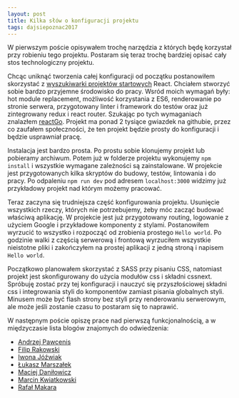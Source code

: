 ```yaml
---
layout: post
title: Kilka słów o konfiguracji projektu
tags: dajsiepoznac2017
---
```


W pierwszym poście opisywałem trochę narzędzia z których będę korzystał przy robieniu tego projektu. Postaram się teraz trochę bardziej opisać cały stos technologiczny projektu.

<!--more-->

Chcąc uniknąć tworzenia całej konfiguracji od początku postanowiłem skorzystać z [wyszukiwarki projektów startowych](http://andrewhfarmer.com/starter-project/) React. Chciałem stworzyć sobie bardzo przyjemne środowisko do pracy. Wsród moich wymagań były: hot module replacement, możliwość korzystania z ES6, renderowanie po stronie serwera, przygotowany linter i framework do testów oraz już zintegrowany redux i react router. Szukając po tych wymaganiach znalazłem [reactGo](https://github.com/reactGo/reactGo). Projekt ma ponad 2 tysiące gwiazdek na githubie, przez co zaufałem społeczności, że ten projekt będzie prosty do konfiguracji i będzie usprawniał pracę.

Instalacja jest bardzo prosta. Po prostu sobie klonujemy projekt lub pobieramy archiwum. Potem już w folderze projektu wykonujemy `npm install` i wszystkie wymagane zależności są zainstalowane. W projekcie jest przygotowanych kilka skryptów do budowy, testów, lintowania i do pracy. Po odpaleniu `npm run dev` pod adresem `localhost:3000` widzimy już przykładowy projekt nad którym możemy pracować.

Teraz zaczyna się trudniejsza część konfigurowania projektu. Usunięcie wszystkich rzeczy, których nie potrzebujemy, żeby móc zacząć budować właściwą aplikację. W projekcie jest już przygotowany routing, logowanie z użyciem Google i przykładowe komponenty z stylami. Postanowiłem wyrzucić to wszystko i rozpocząć od zrobienia prostego `Hello world`.  Po godzinie walki z częścią serwerową i frontową wyrzuciłem wszystkie nieistotne pliki i zakończyłem na prostej aplikacji z jedną stroną i napisem `Hello world`.

Początkowo planowałem skorzystać z SASS przy pisaniu CSS, natomiast projekt jest skonfigurowany do użycia modułów css i składni cssnext. Spróbuję zostać przy tej konfiguracji i nauczyć się przyszłościowej składni css i integrowania styli do komponentów zamiast pisania globalnych styli. Minusem może być flash strony bez styli przy renderowaniu serwerowym, ale może jeśli zostanie czasu to postaram się to naprawić.

W następnym poście opiszę prace nad pierwszą funkcjonalnością, a w międzyczasie lista blogów znajomych do odwiedzenia:

- [Andrzej Pawcenis](https://inkoguto.github.io/)
- [Filip Rakowski](https://github.com/dravek99/daj-sie-poznac)
- [Iwona Jóźwiak](http://iwona.giat.pl/)
- [Łukasz Marszałek](http://www.lmarszalek.pl/blog/)
- [Maciej Daniłowicz](http://maciej-danilowicz.pl/)
- [Marcin Kwiatkowski](http://marcin-kwiatkowski.com/)
- [Rafał Makara](https://rmakara.github.io/)
